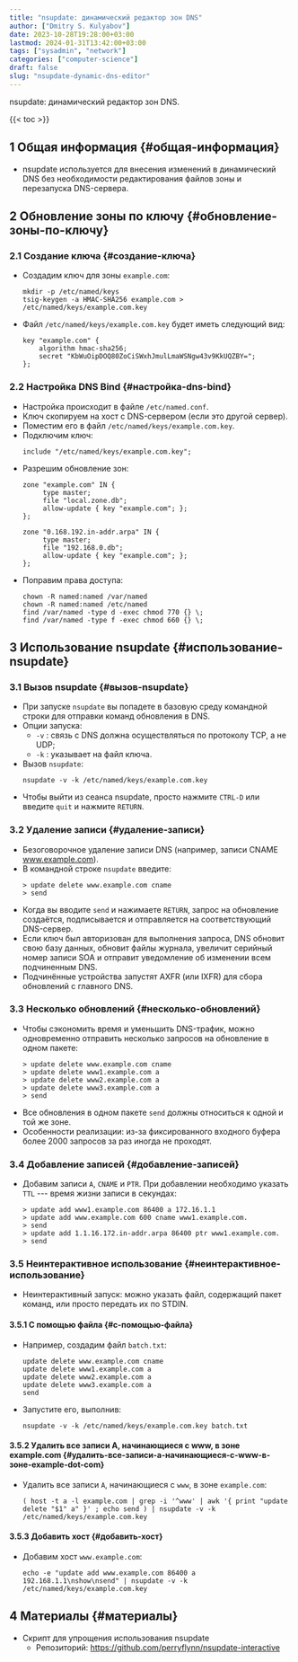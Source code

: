 ```yaml
---
title: "nsupdate: динамический редактор зон DNS"
author: ["Dmitry S. Kulyabov"]
date: 2023-10-28T19:28:00+03:00
lastmod: 2024-01-31T13:42:00+03:00
tags: ["sysadmin", "network"]
categories: ["computer-science"]
draft: false
slug: "nsupdate-dynamic-dns-editor"
---
```


nsupdate: динамический редактор зон DNS.

<!--more-->

{{< toc >}}


## <span class="section-num">1</span> Общая информация {#общая-информация}

-   nsupdate используется для внесения изменений в динамический DNS без необходимости редактирования файлов зоны и перезапуска DNS-сервера.


## <span class="section-num">2</span> Обновление зоны по ключу {#обновление-зоны-по-ключу}


### <span class="section-num">2.1</span> Создание ключа {#создание-ключа}

-   Создадим ключ для зоны `example.com`:
    ```shell
    mkdir -p /etc/named/keys
    tsig-keygen -a HMAC-SHA256 example.com > /etc/named/keys/example.com.key
    ```
-   Файл `/etc/named/keys/example.com.key` будет иметь следующий вид:
    ```conf-unix
    key "example.com" {
        algorithm hmac-sha256;
        secret "KbWuOipDOQ80ZoCiSWxhJmulLmaWSNgw43v9KkUQZBY=";
    };
    ```


### <span class="section-num">2.2</span> Настройка DNS Bind {#настройка-dns-bind}

-   Настройка происходит в файле `/etc/named.conf`.
-   Ключ скопируем на хост с DNS-сервером (если это другой сервер).
-   Поместим его в файл `/etc/named/keys/example.com.key`.
-   Подключим ключ:
    ```conf-unix
    include "/etc/named/keys/example.com.key";
    ```
-   Разрешим обновление зон:
    ```conf-unix
    zone "example.com" IN {
         type master;
         file "local.zone.db";
         allow-update { key "example.com"; };
    };

    zone "0.168.192.in-addr.arpa" IN {
         type master;
         file "192.168.0.db";
         allow-update { key "example.com"; };
    };
    ```
-   Поправим права доступа:
    ```shell
    chown -R named:named /var/named
    chown -R named:named /etc/named
    find /var/named -type d -exec chmod 770 {} \;
    find /var/named -type f -exec chmod 660 {} \;
    ```


## <span class="section-num">3</span> Использование nsupdate {#использование-nsupdate}


### <span class="section-num">3.1</span> Вызов nsupdate {#вызов-nsupdate}

-   При запуске `nsupdate` вы попадете в базовую среду командной строки для отправки команд обновления в DNS.
-   Опции запуска:
    -   `-v` : связь с DNS должна осуществляться по протоколу TCP, а не UDP;
    -   `-k` : указывает на файл ключа.
-   Вызов `nsupdate`:
    ```shell
    nsupdate -v -k /etc/named/keys/example.com.key
    ```
-   Чтобы выйти из сеанса nsupdate, просто нажмите `CTRL-D` или введите `quit` и нажмите `RETURN`.


### <span class="section-num">3.2</span> Удаление записи {#удаление-записи}

-   Безоговорочное удаление записи DNS (например, записи CNAME www.example.com).
-   В командной строке `nsupdate` введите:
    ```shell
    > update delete www.example.com cname
    > send
    ```
-   Когда вы вводите `send` и нажимаете `RETURN`, запрос на обновление создаётся, подписывается и отправляется на соответствующий DNS-сервер.
-   Если ключ был авторизован для выполнения запроса, DNS обновит свою базу данных, обновит файлы журнала, увеличит серийный номер записи SOA и отправит уведомление об изменении всем подчиненным DNS.
-   Подчинённые устройства запустят AXFR (или IXFR) для сбора обновлений с главного DNS.


### <span class="section-num">3.3</span> Несколько обновлений {#несколько-обновлений}

-   Чтобы сэкономить время и уменьшить DNS-трафик, можно одновременно отправить несколько запросов на обновление в одном пакете:
    ```shell
    > update delete www.example.com cname
    > update delete www1.example.com a
    > update delete www2.example.com a
    > update delete www3.example.com a
    > send
    ```
-   Все обновления в одном пакете `send` должны относиться к одной и той же зоне.
-   Особенности реализации: из-за фиксированного входного буфера более 2000 запросов за раз иногда не проходят.


### <span class="section-num">3.4</span> Добавление записей {#добавление-записей}

-   Добавим записи `A`, `CNAME` и `PTR`. При добавлении необходимо указать `TTL` --- время жизни записи в секундах:
    ```shell
    > update add www1.example.com 86400 a 172.16.1.1
    > update add www.example.com 600 cname www1.example.com.
    > send
    > update add 1.1.16.172.in-addr.arpa 86400 ptr www1.example.com.
    > send
    ```


### <span class="section-num">3.5</span> Неинтерактивное использование {#неинтерактивное-использование}

-   Неинтерактивный запуск: можно указать файл, содержащий пакет команд, или просто передать их по STDIN.


#### <span class="section-num">3.5.1</span> С помощью файла {#с-помощью-файла}

-   Например, создадим файл `batch.txt`:
    ```shell
    update delete www.example.com cname
    update delete www1.example.com a
    update delete www2.example.com a
    update delete www3.example.com a
    send
    ```
-   Запустите его, выполнив:
    ```shell
    nsupdate -v -k /etc/named/keys/example.com.key batch.txt
    ```


#### <span class="section-num">3.5.2</span> Удалить все записи A, начинающиеся с www, в зоне example.com {#удалить-все-записи-a-начинающиеся-с-www-в-зоне-example-dot-com}

-   Удалить все записи `A`, начинающиеся с `www`, в зоне `example.com`:
    ```shell
    ( host -t a -l example.com | grep -i '^www' | awk '{ print "update delete "$1" a" }' ; echo send ) | nsupdate -v -k /etc/named/keys/example.com.key
    ```


#### <span class="section-num">3.5.3</span> Добавить хост {#добавить-хост}

-   Добавим хост `www.example.com`:
    ```shell
    echo -e "update add www.example.com 86400 a 192.168.1.1\nshow\nsend" | nsupdate -v -k /etc/named/keys/example.com.key
    ```


## <span class="section-num">4</span> Материалы {#материалы}

-   Скрипт для упрощения использования nsupdate
    -   Репозиторий: <https://github.com/perryflynn/nsupdate-interactive>
